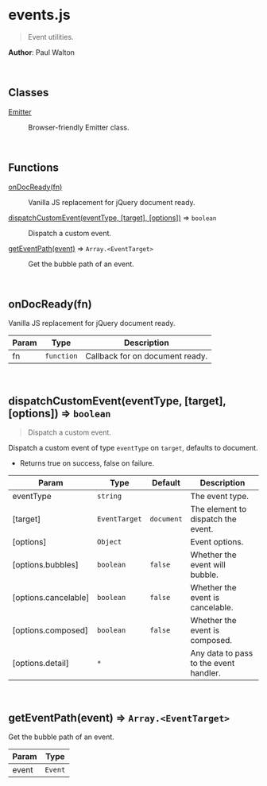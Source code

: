 

<br><a name="events.js"></a>

# events.js
> Event utilities.

**Author**: Paul Walton  

<br>

## Classes

<dl>
<dt><a href="docs/Emitter.md">Emitter</a></dt>
<dd><p>Browser-friendly Emitter class.</p>
</dd>
</dl>

<br>

## Functions

<dl>
<dt><a href="docs/onDocReady.md">onDocReady(fn)</a></dt>
<dd><p>Vanilla JS replacement for jQuery document ready.</p>
</dd>
<dt><a href="docs/dispatchCustomEvent.md">dispatchCustomEvent(eventType, [target], [options])</a> ⇒ <code>boolean</code></dt>
<dd><p>Dispatch a custom event.</p>
</dd>
<dt><a href="docs/getEventPath.md">getEventPath(event)</a> ⇒ <code>Array.&lt;EventTarget&gt;</code></dt>
<dd><p>Get the bubble path of an event.</p>
</dd>
</dl>


<br><a name="onDocReady"></a>

## onDocReady(fn)
Vanilla JS replacement for jQuery document ready.


| Param | Type | Description |
| --- | --- | --- |
| fn | <code>function</code> | Callback for on document ready. |


<br><a name="dispatchCustomEvent"></a>

## dispatchCustomEvent(eventType, [target], [options]) ⇒ <code>boolean</code>
> Dispatch a custom event.

Dispatch a custom event of type `eventType` on `target`, defaults to document.
* Returns true on success, false on failure.


| Param | Type | Default | Description |
| --- | --- | --- | --- |
| eventType | <code>string</code> |  | The event type. |
| [target] | <code>EventTarget</code> | <code>document</code> | The element to dispatch the event. |
| [options] | <code>Object</code> |  | Event options. |
| [options.bubbles] | <code>boolean</code> | <code>false</code> | Whether the event will bubble. |
| [options.cancelable] | <code>boolean</code> | <code>false</code> | Whether the event is cancelable. |
| [options.composed] | <code>boolean</code> | <code>false</code> | Whether the event is composed. |
| [options.detail] | <code>\*</code> |  | Any data to pass to the event handler. |


<br><a name="getEventPath"></a>

## getEventPath(event) ⇒ <code>Array.&lt;EventTarget&gt;</code>
Get the bubble path of an event.


| Param | Type |
| --- | --- |
| event | <code>Event</code> | 

